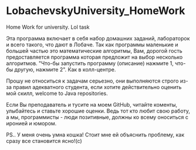 # LobachevskyUniversity_HomeWork
Home Work for university. Lol task

Эта программа включает в себя набор домашних заданий, лабораторок и всего такого, что дают в Лобаче. 
Так как программы маленькие и большей частью это математические алгоритмы, Вам, дорогой гость
предоставляется программа которая предложит на выбор несколько алгоритмов. "Что-бы запустить программу (описание) нажмите 1, 
что-бы другую, нажмите 2". Как в колл-центре. 

Прошу не относиться к задачам серьезно, они выполняются строго из-за правил адекватного студента, если хотите действительно
оценить мой скилл, welcome to Java repositories. 

Если Вы преподаватель и тусите на моем GitHub, читайте коменты, улыбайтесь и ставьте хорошие оценки. Ведь тот кто любит 
свою работу, а мы, программисты - люди позитивные, должны ко всему оноситься с иронией и юмором. 


PS..
У меня очень умна кошка! Стоит мне ей объяснить проблему, как сразу все становится ясно!(с)


